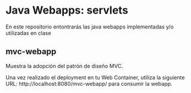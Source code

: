 # Java Webapps: servlets
En este repositorio entontrarás las java webapps implementadas y/o utilizadas en clase 

## mvc-webapp
Muestra la adopción del patrón de diseño MVC. 

<p>
Una vez realizado el deployment en tu Web Container, utiliza la siguiente URL: http://localhost:8080/mvc-webapp/ para consumir la webapp.
</p>
